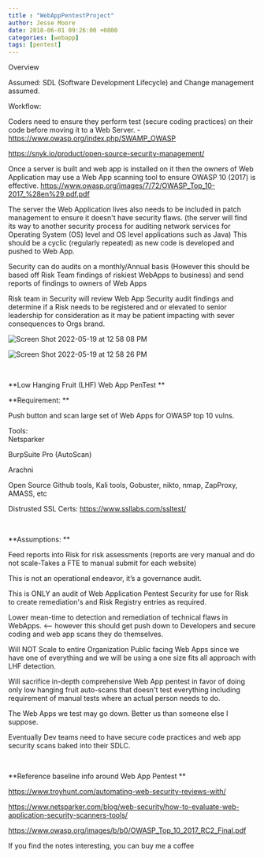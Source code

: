 ```yaml
---
title : "WebAppPentestProject"
author: Jesse Moore
date: 2018-06-01 09:26:00 +0800
categories: [webapp]
tags: [pentest]
---
```


Overview

Assumed: SDL (Software Development Lifecycle) and Change management assumed.

 

Workflow:

Coders need to ensure they perform test (secure coding practices) on their code before moving it to a Web Server. - https://www.owasp.org/index.php/SWAMP_OWASP

https://snyk.io/product/open-source-security-management/


Once a server is built and web app is installed on it then the owners of Web Application may use a Web App scanning tool to ensure OWASP 10 (2017) is effective.
https://www.owasp.org/images/7/72/OWASP_Top_10-2017_%28en%29.pdf.pdf

The server the Web Application lives also needs to be included in patch management to ensure it doesn't have security flaws. (the server will find its way to another security process for auditing network services for Operating System (OS) level and OS level applications such as Java)
This should be a cyclic (regularly repeated) as new code is developed and pushed to Web App.

Security can do audits on a monthly/Annual basis (However this should be based off Risk Team findings of riskiest WebApps to business) and send reports of findings to owners of Web Apps

Risk team in Security will review Web App Security audit findings and determine if a Risk needs to be registered and or elevated to senior leadership for consideration as it may be patient impacting with sever consequences to Orgs brand.

![Screen Shot 2022-05-19 at 12 58 08 PM](https://user-images.githubusercontent.com/6413570/169394065-96b5e82f-580a-4769-bd38-b02f8c860a9c.png)


![Screen Shot 2022-05-19 at 12 58 26 PM](https://user-images.githubusercontent.com/6413570/169394179-3bc3a94f-a059-4b8e-9333-7fbe4dcc20b2.png)

<br>

**Low Hanging Fruit (LHF) Web App PenTest **
  
**Requirement:  **

Push button and scan large set of Web Apps for OWASP top 10 vulns. 

Tools:  
Netsparker 

BurpSuite Pro (AutoScan) 

Arachni

Open Source Github tools, Kali tools, Gobuster, nikto, nmap, ZapProxy, AMASS, etc

Distrusted SSL Certs: https://www.ssllabs.com/ssltest/

<br>

**Assumptions: **

Feed reports into Risk for risk assessments (reports are very manual and do not scale-Takes a FTE to manual submit for each website) 

This is not an operational endeavor, it’s a governance audit. 

This is ONLY an audit of Web Application Pentest Security for use for Risk to create remediation's and Risk Registry entries as required. 

Lower mean-time to detection and remediation of technical flaws in WebApps. <-- however this should get push down to Developers and secure coding and web app scans they do themselves. 

Will NOT Scale to entire Organization Public facing Web Apps since we have one of everything and we will be using a one size fits all approach with LHF detection. 

Will sacrifice in-depth comprehensive Web App pentest in favor of doing only low hanging fruit auto-scans that doesn't test everything including requirement of manual tests where an actual person needs to do.  

The Web Apps we test may go down. Better us than someone else I suppose. 

Eventually Dev teams need to have secure code practices and web app security scans baked into their SDLC. 

  <br>
  
**Reference baseline info around Web App Pentest **
  

 https://www.troyhunt.com/automating-web-security-reviews-with/  

 https://www.netsparker.com/blog/web-security/how-to-evaluate-web-application-security-scanners-tools/  

 https://www.owasp.org/images/b/b0/OWASP_Top_10_2017_RC2_Final.pdf  

If you find the notes interesting, you can buy me a coffee 
